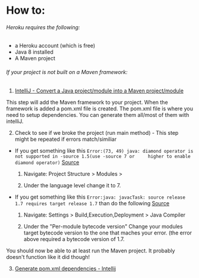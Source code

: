 

# How to:

###### Heroku requires the following:
* a Heroku account (which is free)
* Java 8 installed
* A Maven project

###### If your project is not built on a Maven framework: 

1. [IntelliJ - Convert a Java project/module into a Maven project/module](http://stackoverflow.com/questions/7642456/intellij-convert-a-java-project-module-into-a-maven-project-module)
  
  This step will add the Maven framework to your project.
  When the framework is added a  pom.xml file is created.
  The pom.xml file is where you need to setup dependencies.
  You can generate them all/most of them with intelliJ.

2. Check to see if we broke the project (run main method) - This step might be repeated if errors match/similiar
  * If you get something like this  ```Error:(73, 49) java: diamond operator is not supported in -source 1.5(use -source 7 or     higher to enable diamond operator)```   [Source](https://madjavaenterprise2015.slack.com/files/mcalabro/F0EBBAJJH/screen_shot_2015-11-11_at_5.58.52_pm.png)

    1. Navigate: Project Structure > Modules > 

    2. Under the language level change it to 7.
    
  * If you get something like this ```Error:java: javacTask: source release 1.7 requires target release 1.7``` than do the       following [Source](http://stackoverflow.com/questions/12900373/idea-javac-source-release-1-7-requires-target-release-1-7)
 
    1. Navigate: Settings > Build,Execution,Deployment > Java Compiler
  
    2. Under the "Per-module bytecode version" Change your modules target bytecode version to the one that maches your error.        (the error above required a bytecode version of 1.7.

    
    
  You should now be able to at least run the Maven project. It probably doesn't function like it did though!

3. [Generate pom.xml dependencies - Intellij](https://www.jetbrains.com/idea/help/generating-maven-dependencies.html)
